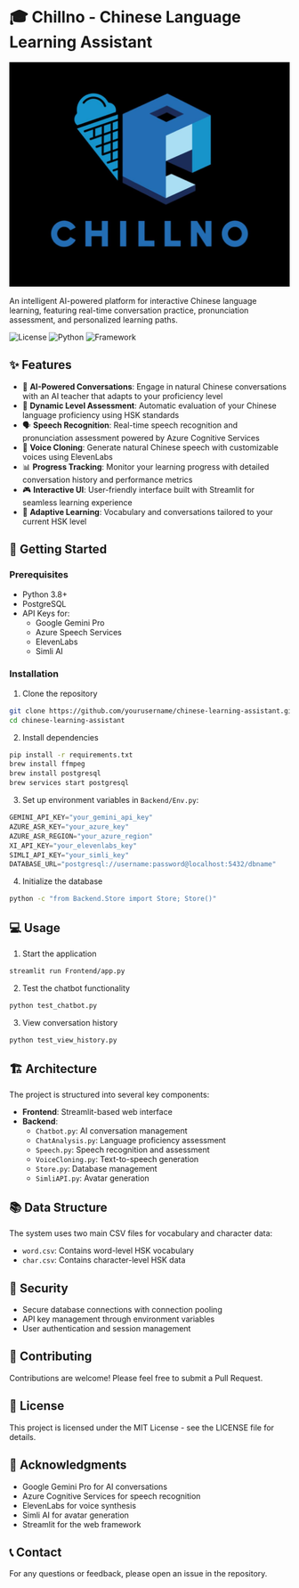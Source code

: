 # 🎓 Chillno - Chinese Language Learning Assistant

![Chillno Logo](./Frontend/chillno_logo_black.jpg)

An intelligent AI-powered platform for interactive Chinese language learning, featuring real-time conversation practice, pronunciation assessment, and personalized learning paths.

![License](https://img.shields.io/badge/license-MIT-blue.svg)
![Python](https://img.shields.io/badge/python-v3.8+-blue.svg)
![Framework](https://img.shields.io/badge/framework-streamlit-red.svg)

## ✨ Features

- 🤖 **AI-Powered Conversations**: Engage in natural Chinese conversations with an AI teacher that adapts to your proficiency level
- 🎯 **Dynamic Level Assessment**: Automatic evaluation of your Chinese language proficiency using HSK standards
- 🗣️ **Speech Recognition**: Real-time speech recognition and pronunciation assessment powered by Azure Cognitive Services
- 👥 **Voice Cloning**: Generate natural Chinese speech with customizable voices using ElevenLabs
- 📊 **Progress Tracking**: Monitor your learning progress with detailed conversation history and performance metrics
- 🎮 **Interactive UI**: User-friendly interface built with Streamlit for seamless learning experience
- 🔄 **Adaptive Learning**: Vocabulary and conversations tailored to your current HSK level

## 🚀 Getting Started

### Prerequisites

- Python 3.8+
- PostgreSQL
- API Keys for:
  - Google Gemini Pro
  - Azure Speech Services
  - ElevenLabs
  - Simli AI

### Installation

1. Clone the repository
```bash
git clone https://github.com/yourusername/chinese-learning-assistant.git
cd chinese-learning-assistant
```

2. Install dependencies
```bash
pip install -r requirements.txt
brew install ffmpeg
brew install postgresql
brew services start postgresql
```

3. Set up environment variables in `Backend/Env.py`:
```python
GEMINI_API_KEY="your_gemini_api_key"
AZURE_ASR_KEY="your_azure_key"
AZURE_ASR_REGION="your_azure_region"
XI_API_KEY="your_elevenlabs_key"
SIMLI_API_KEY="your_simli_key"
DATABASE_URL="postgresql://username:password@localhost:5432/dbname"
```

4. Initialize the database
```bash
python -c "from Backend.Store import Store; Store()"
```

## 💻 Usage

1. Start the application
```bash
streamlit run Frontend/app.py
```

2. Test the chatbot functionality
```bash
python test_chatbot.py
```

3. View conversation history
```bash
python test_view_history.py
```

## 🏗️ Architecture

The project is structured into several key components:

- **Frontend**: Streamlit-based web interface
- **Backend**:
  - `Chatbot.py`: AI conversation management
  - `ChatAnalysis.py`: Language proficiency assessment
  - `Speech.py`: Speech recognition and assessment
  - `VoiceCloning.py`: Text-to-speech generation
  - `Store.py`: Database management
  - `SimliAPI.py`: Avatar generation

## 📚 Data Structure

The system uses two main CSV files for vocabulary and character data:
- `word.csv`: Contains word-level HSK vocabulary
- `char.csv`: Contains character-level HSK data

## 🔐 Security

- Secure database connections with connection pooling
- API key management through environment variables
- User authentication and session management

## 🤝 Contributing

Contributions are welcome! Please feel free to submit a Pull Request.

## 📄 License

This project is licensed under the MIT License - see the LICENSE file for details.

## 🙏 Acknowledgments

- Google Gemini Pro for AI conversations
- Azure Cognitive Services for speech recognition
- ElevenLabs for voice synthesis
- Simli AI for avatar generation
- Streamlit for the web framework

## 📞 Contact

For any questions or feedback, please open an issue in the repository.
